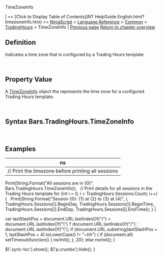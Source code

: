﻿










 


TimeZoneInfo







| &lt;&lt; [Click to Display Table of Contents](NT HelpGuide English.html?timezoneinfo.htm) &gt;&gt;
 [NinjaScript](ninjascript.htm) &gt; [Language Reference](language_reference_wip.htm) &gt; [Common](common.htm) &gt; [TradingHours](tradinghours.htm) &gt;
TimeZoneInfo | [Previous page](tradinghours_sessions.htm)
[Return to chapter overview](tradinghours.htm)










Definition
----------


Indicates a time zone that is configured by a Trading Hours template  

 


Property Value
--------------


A [TimeZoneInfo](https://msdn.microsoft.com/en-us/library/system.timezoneinfo(v=vs.110).aspx) object the represents the time zone for a configured Trading Hours template.


 


Syntax
Bars.TradingHours.TimeZoneInfo
-------------------------------------


 


Examples
--------




| ns |
| --- |
| // Print the timezone before printing all sessions
Print(String.Format("All sessions are in {0}", Bars.TradingHours.TimeZoneInfo));
 
// Print details for all sessions in the Trading Hours template
for (int i = 0; i &lt; TradingHours.Sessions.Count; i++)
{
   Print(String.Format("Session {0}: {1} at {2} to {3} at {4}", i, TradingHours.Sessions[i].BeginDay, TradingHours.Sessions[i].BeginTime,
     TradingHours.Sessions[i].EndDay, TradingHours.Sessions[i].EndTime));
} |






 
 var lastSlashPos = document.URL.lastIndexOf("/") &gt; document.URL.lastIndexOf("\\") ? document.URL.lastIndexOf("/") : document.URL.lastIndexOf("\\");
 if (document.URL.substring(lastSlashPos + 1, lastSlashPos + 4).toLowerCase() != "~hh") {
 if (document.all) setTimeout(function() {
 nsrInit();
 }, 20);
 else nsrInit();
 }
 
 
 $('.sync-toc').show();
 $('p.crumbs').hide();
 }
 
 
 



